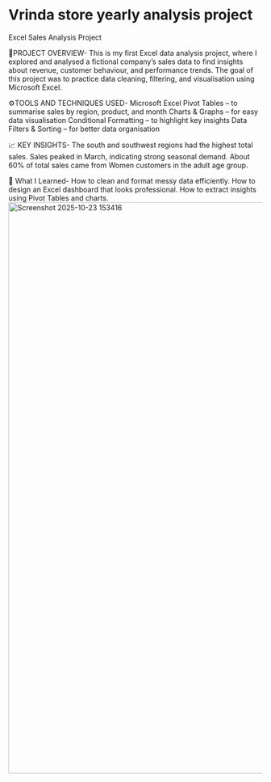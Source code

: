 # Vrinda store yearly analysis project
Excel Sales Analysis Project

🧠PROJECT OVERVIEW-
This is my first Excel data analysis project, where I explored and analysed a fictional company’s sales data to find insights about revenue, customer behaviour, and performance trends.
The goal of this project was to practice data cleaning, filtering, and visualisation using Microsoft Excel.

⚙️TOOLS AND TECHNIQUES USED-
Microsoft Excel
Pivot Tables – to summarise sales by region, product, and month
Charts & Graphs – for easy data visualisation
Conditional Formatting – to highlight key insights
Data Filters & Sorting – for better data organisation

📈 KEY INSIGHTS-
The south and southwest regions had the highest total sales.
Sales peaked in March, indicating strong seasonal demand.
About 60% of total sales came from Women customers in the adult age group.

🚀 What I Learned-
How to clean and format messy data efficiently.
How to design an Excel dashboard that looks professional.
How to extract insights using Pivot Tables and charts.
<img width="2781" height="1130" alt="Screenshot 2025-10-23 153416" src="https://github.com/user-attachments/assets/37d1fc51-b950-4b9c-8cd7-4cc7429aeee9" />

